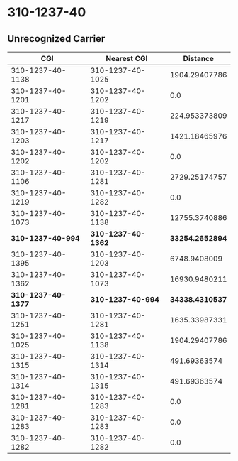 # 310-1237-40
## Unrecognized Carrier


| CGI | Nearest CGI | Distance |
|-----|-------------|----------|
| 310-1237-40-1138 | 310-1237-40-1025 | 1904.29407786 |
| 310-1237-40-1201 | 310-1237-40-1202 | 0.0 |
| 310-1237-40-1217 | 310-1237-40-1219 | 224.953373809 |
| 310-1237-40-1203 | 310-1237-40-1217 | 1421.18465976 |
| 310-1237-40-1202 | 310-1237-40-1202 | 0.0 |
| 310-1237-40-1106 | 310-1237-40-1281 | 2729.25174757 |
| 310-1237-40-1219 | 310-1237-40-1282 | 0.0 |
| 310-1237-40-1073 | 310-1237-40-1138 | 12755.3740886 |
| **310-1237-40-994** | **310-1237-40-1362** | **33254.2652894** |
| 310-1237-40-1395 | 310-1237-40-1203 | 6748.9408009 |
| 310-1237-40-1362 | 310-1237-40-1073 | 16930.9480211 |
| **310-1237-40-1377** | **310-1237-40-994** | **34338.4310537** |
| 310-1237-40-1251 | 310-1237-40-1281 | 1635.33987331 |
| 310-1237-40-1025 | 310-1237-40-1138 | 1904.29407786 |
| 310-1237-40-1315 | 310-1237-40-1314 | 491.69363574 |
| 310-1237-40-1314 | 310-1237-40-1315 | 491.69363574 |
| 310-1237-40-1281 | 310-1237-40-1283 | 0.0 |
| 310-1237-40-1283 | 310-1237-40-1283 | 0.0 |
| 310-1237-40-1282 | 310-1237-40-1282 | 0.0 |
